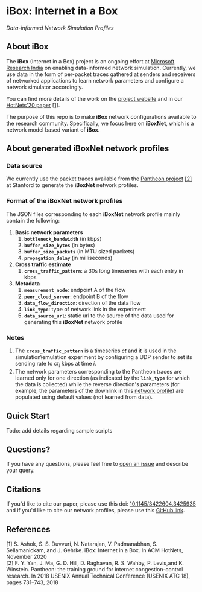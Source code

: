 # iBox: Internet in a Box
*Data-informed Network Simulation Profiles*

## About iBox

The **iBox** (Internet in a Box) project is an ongoing effort at [Microsoft Research India](https://www.microsoft.com/en-us/research/lab/microsoft-research-india/) on enabling data-informed network simulation. Currently, we use data in the form of per-packet traces gathered at senders and receivers of networked applications to learn network parameters and configure a network simulator accordingly. 

You can find more details of the work on the [project website](http://aka.ms/ibox) and in our [HotNets'20 paper](https://www.microsoft.com/en-us/research/uploads/prod/2020/09/iBox-HotNets2020.pdf) [[1]](#1).

The purpose of this repo is to make **iBox**  network configurations available to the research community. Specifically, we focus here on **iBoxNet**, which is a network model based variant of **iBox**.

## About generated **iBoxNet** network profiles
### Data source
We currently use the packet traces available from the [Pantheon project](https://pantheon.stanford.edu/) [[2]](#2) at Stanford to generate the **iBoxNet** network profiles.

### Format of the **iBoxNet** network profiles
The JSON files corresponding to each **iBoxNet** network profile mainly contain the following: 
1. **Basic network parameters**
	1. **`bottleneck_bandwidth`** (in kbps)
	2. **`buffer_size_bytes`** (in bytes)
	3. **`buffer_size_packets`** (in MTU sized packets)
	4. **`propagation_delay`** (in milliseconds)
2.  **Cross traffic estimate**
	1. **`cross_traffic_pattern`**:  a 30s long timeseries with each entry in kbps
3. **Metadata**
	1. **`measurement_node`**: endpoint A of the flow
	2. **`peer_cloud_server`**: endpoint B of the flow
	3. **`data_flow_direction`**: direction of the data flow
	4. **`link_type`**: type of network link in the experiment
	5. **`data_source_url`**: static url to the source of the data used for generating this **iBoxNet** network profile

### Notes
1. The **`cross_traffic_pattern`** is a timeseries *ct* and it is used in the simulation\emulation experiment by configuring a UDP sender to set its sending rate to *ct*<sub>*i*</sub> kbps at time *i*.
2. The network parameters corresponding to the Pantheon traces are learned only for one direction (as indicated by the **`link_type`** for which the data is collected) while the reverse direction's parameters (for example, the parameters of the downlink in this [network profile](https://github.com/microsoft/internet-in-a-box/blob/main/network-profiles/colombia/cellular/network-profile-1.json)) are populated using default values (not learned from data). 

## Quick Start
Todo: add details regarding sample scripts

## Questions?
If you have any questions, please feel free to [open an issue](https://github.com/microsoft/internet-in-a-box/issues/new) and describe your query.

## Citations

If you'd like to cite our paper, please use this doi: [10.1145/3422604.3425935](https://doi.org/10.1145/3422604.3425935) and if you'd like to cite our network profiles, please use this [GitHub link](https://github.com/microsoft/internet-in-a-box).


## References
<a id="1">[1]</a> S. Ashok, S. S. Duvvuri, N. Natarajan, V. Padmanabhan, S. Sellamanickam, and J. Gehrke. iBox: Internet in a Box. In ACM HotNets, November 2020  
<a id="2">[2]</a> F. Y. Yan, J. Ma, G. D. Hill, D. Raghavan, R. S. Wahby, P. Levis,and K. Winstein.   Pantheon: the training ground for internet congestion-control research. In 2018 USENIX Annual Technical Conference (USENIX ATC 18), pages 731–743, 2018